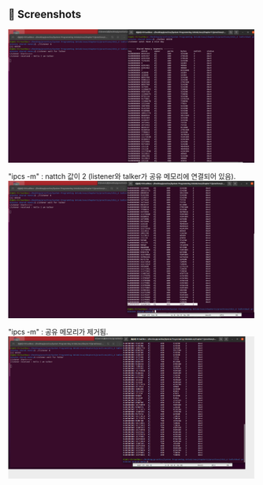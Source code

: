 ## :camera_flash: Screenshots
<img src="screenshot.png" width="500">

"ipcs -m" : nattch 값이 2 (listener와 talker가 공유 메모리에 연결되어 있음).  
<img src="screenshot2.png" width="500">

"ipcs -m" : 공유 메모리가 제거됨.  
<img src="screenshot3.png" width="500">
